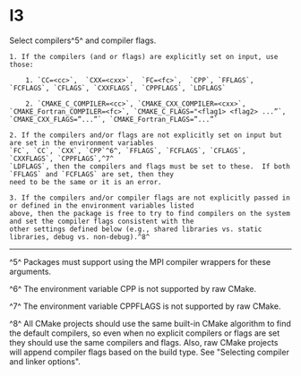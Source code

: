 # I3

Select compilers^5^ and compiler flags.

    1. If the compilers (and or flags) are explicitly set on input, use those:

        1. `CC=<cc>`,  `CXX=<cxx>`,  `FC=<fc>`,  `CPP`, `FFLAGS`, `FCFLAGS`, `CFLAGS`, `CXXFLAGS`, `CPPFLAGS`, `LDFLAGS`

        2. `CMAKE_C_COMPILER=<cc>`, `CMAKE_CXX_COMPILER=<cxx>`, `CMAKE_Fortran_COMPILER=<fc>`, `CMAKE_C_FLAGS="<flag1> <flag2> ...”`, `CMAKE_CXX_FLAGS=”...”`, `CMAKE_Fortran_FLAGS=”...”`

    2. If the compilers and/or flags are not explicitly set on input but are set in the environment variables
    `FC`, `CC`, `CXX`, `CPP`^6^, `FFLAGS`, `FCFLAGS`, `CFLAGS`, `CXXFLAGS`, `CPPFLAGS`,^7^
    `LDFLAGS`, then the compilers and flags must be set to these.  If both `FFLAGS` and `FCFLAGS` are set, then they
    need to be the same or it is an error.

    3. If the compilers and/or compiler flags are not explicitly passed in or defined in the environment variables listed 
    above, then the package is free to try to find compilers on the system and set the compiler flags consistent with the 
    other settings defined below (e.g., shared libraries vs. static libraries, debug vs. non-debug).^8^

-----

^5^ Packages must support using the MPI compiler wrappers for these arguments.

^6^ The environment variable CPP is not supported by raw CMake.

^7^ The environment variable CPPFLAGS is not supported by raw CMake.

^8^ All CMake projects should use the same built-in CMake algorithm to find the default compilers, so even when no 
explicit compilers or flags are set they should use the same compilers and flags.  Also, raw CMake projects will append 
compiler flags based on the build type.  See "Selecting compiler and linker options".
